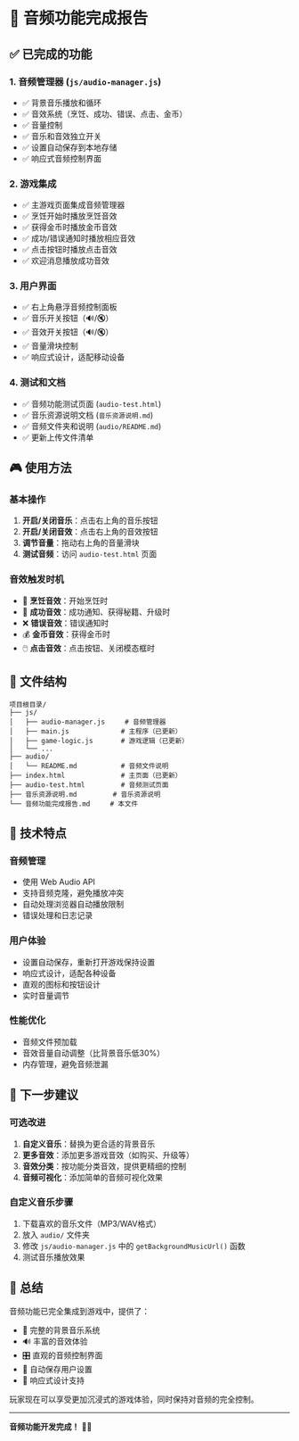 # 🎵 音频功能完成报告

## ✅ 已完成的功能

### 1. 音频管理器 (`js/audio-manager.js`)
- ✅ 背景音乐播放和循环
- ✅ 音效系统（烹饪、成功、错误、点击、金币）
- ✅ 音量控制
- ✅ 音乐和音效独立开关
- ✅ 设置自动保存到本地存储
- ✅ 响应式音频控制界面

### 2. 游戏集成
- ✅ 主游戏页面集成音频管理器
- ✅ 烹饪开始时播放烹饪音效
- ✅ 获得金币时播放金币音效
- ✅ 成功/错误通知时播放相应音效
- ✅ 点击按钮时播放点击音效
- ✅ 欢迎消息播放成功音效

### 3. 用户界面
- ✅ 右上角悬浮音频控制面板
- ✅ 音乐开关按钮（🔊/🔇）
- ✅ 音效开关按钮（🔊/🔇）
- ✅ 音量滑块控制
- ✅ 响应式设计，适配移动设备

### 4. 测试和文档
- ✅ 音频功能测试页面 (`audio-test.html`)
- ✅ 音乐资源说明文档 (`音乐资源说明.md`)
- ✅ 音频文件夹和说明 (`audio/README.md`)
- ✅ 更新上传文件清单

## 🎮 使用方法

### 基本操作
1. **开启/关闭音乐**：点击右上角的音乐按钮
2. **开启/关闭音效**：点击右上角的音效按钮
3. **调节音量**：拖动右上角的音量滑块
4. **测试音频**：访问 `audio-test.html` 页面

### 音效触发时机
- 🍳 **烹饪音效**：开始烹饪时
- 🎉 **成功音效**：成功通知、获得秘籍、升级时
- ❌ **错误音效**：错误通知时
- 💰 **金币音效**：获得金币时
- 🖱️ **点击音效**：点击按钮、关闭模态框时

## 📁 文件结构

```
项目根目录/
├── js/
│   ├── audio-manager.js     # 音频管理器
│   ├── main.js             # 主程序（已更新）
│   ├── game-logic.js       # 游戏逻辑（已更新）
│   └── ...
├── audio/
│   └── README.md           # 音频文件说明
├── index.html              # 主页面（已更新）
├── audio-test.html         # 音频测试页面
├── 音乐资源说明.md         # 音乐资源说明
└── 音频功能完成报告.md     # 本文件
```

## 🔧 技术特点

### 音频管理
- 使用 Web Audio API
- 支持音频克隆，避免播放冲突
- 自动处理浏览器自动播放限制
- 错误处理和日志记录

### 用户体验
- 设置自动保存，重新打开游戏保持设置
- 响应式设计，适配各种设备
- 直观的图标和按钮设计
- 实时音量调节

### 性能优化
- 音频文件预加载
- 音效音量自动调整（比背景音乐低30%）
- 内存管理，避免音频泄漏

## 🎯 下一步建议

### 可选改进
1. **自定义音乐**：替换为更合适的背景音乐
2. **更多音效**：添加更多游戏音效（如购买、升级等）
3. **音效分类**：按功能分类音效，提供更精细的控制
4. **音频可视化**：添加简单的音频可视化效果

### 自定义音乐步骤
1. 下载喜欢的音乐文件（MP3/WAV格式）
2. 放入 `audio/` 文件夹
3. 修改 `js/audio-manager.js` 中的 `getBackgroundMusicUrl()` 函数
4. 测试音乐播放效果

## 🎉 总结

音频功能已完全集成到游戏中，提供了：
- 🎵 完整的背景音乐系统
- 🔊 丰富的音效体验
- 🎛️ 直观的音频控制界面
- 💾 自动保存用户设置
- 📱 响应式设计支持

玩家现在可以享受更加沉浸式的游戏体验，同时保持对音频的完全控制。

---

**音频功能开发完成！** 🎵✨ 